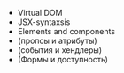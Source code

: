 - Virtual DOM
- JSX-syntaxsis
- Elements and components
- (пропсы и атрибуты)
- (события и хендлеры)
- (Формы и доступность)
